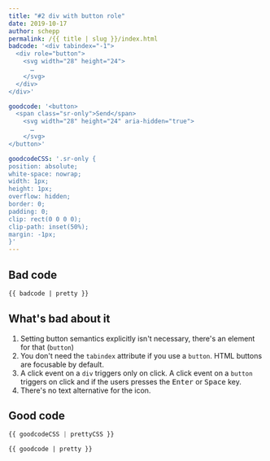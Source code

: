 ```yaml
---
title: "#2 div with button role"
date: 2019-10-17
author: schepp
permalink: /{{ title | slug }}/index.html
badcode: '<div tabindex="-1">
  <div role="button">
    <svg width="28" height="24">
      …
    </svg>
  </div>
</div>'

goodcode: '<button>
  <span class="sr-only">Send</span>
    <svg width="28" height="24" aria-hidden="true">
      …
    </svg>
</button>'

goodcodeCSS: '.sr-only {
position: absolute;
white-space: nowrap;
width: 1px;
height: 1px;
overflow: hidden;
border: 0;
padding: 0;
clip: rect(0 0 0 0);
clip-path: inset(50%);
margin: -1px;
}'
---
```


<div class="section">

## Bad code

```html
{{ badcode | pretty }}
```
</div>

<div class="section">

## What's bad about it

1. Setting button semantics explicitly isn't necessary, there's an element for that (`button`)
1. You don't need the `tabindex` attribute if you use a `button`. HTML buttons are focusable by default.
1. A click event on a `div` triggers only on click. A click event on a `button` triggers on click and if the users presses the <kbd>Enter</kbd> or <kbd>Space</kbd> key.
1. There's no text alternative for the icon.
</div>

<div class="section">

## Good code

```css
{{ goodcodeCSS | prettyCSS }}
```

```html
{{ goodcode | pretty }}
```
</div>


